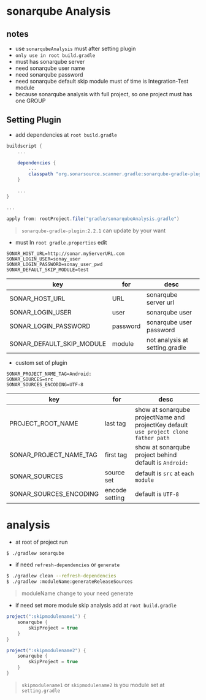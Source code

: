 # sonarqube Analysis

## notes

- use `sonarqubeAnalysis` must after setting plugin
- `only use in root build.gradle`
- must has sonarqube server
- need sonarqube user name
- need sonarqube password
- need sonarqube default skip module must of time is Integration-Test module
- because sonarqube analysis with full project, so one project must has one GROUP

## Setting Plugin

- add dependencies at `root build.gradle`

```gradle
buildscript {
    ...

    dependencies {
        ...
        classpath "org.sonarsource.scanner.gradle:sonarqube-gradle-plugin:2.2.1"
    }

    ...
}

...

apply from: rootProject.file("gradle/sonarqubeAnalysis.gradle")

```

> `sonarqube-gradle-plugin:2.2.1` can update by your want

- must In `root gradle.properties` edit

```properties
SONAR_HOST_URL=http://sonar.myServerURL.com
SONAR_LOGIN_USER=sonay_user
SONAR_LOGIN_PASSWORD=sonay_user_pwd
SONAR_DEFAULT_SKIP_MODULE=test
```

|key|for|desc|
|---|---|---|
|SONAR_HOST_URL|URL|sonarqube server url|
|SONAR_LOGIN_USER|user|sonarqube user|
|SONAR_LOGIN_PASSWORD|password|sonarqube user password|
|SONAR_DEFAULT_SKIP_MODULE|module|not analysis at setting.gradle|


- custom set of plugin

```properties
SONAR_PROJECT_NAME_TAG=Android:
SONAR_SOURCES=src
SONAR_SOURCES_ENCODING=UTF-8
```

|key|for|desc|
|---|---|---|
|PROJECT_ROOT_NAME|last tag|show at sonarqube projectName and projectKey default `use project clone father path`|
|SONAR_PROJECT_NAME_TAG|first tag|show at sonarqube project behind default is `Android:`|
|SONAR_SOURCES|source set|default is `src` at `each module`|
|SONAR_SOURCES_ENCODING|encode setting|default is `UTF-8`|


# analysis

- at root of project run

```sh
$ ./gradlew sonarqube
```

- if need `refresh-dependencies` or `generate`

```sh
$ ./gradlew clean --refresh-dependencies
$ ./gradlew :moduleName:generateReleaseSources
```

> moduleName change to your need generate

- if need set more module skip analysis add at `root build.gradle`

```gradle
project(":skipmodulename1") {
    sonarqube {
        skipProject = true
    }
}

project(":skipmodulename2") {
    sonarqube {
        skipProject = true
    }
}
```

> `skipmodulename1` or `skipmodulename2` is you module set at `setting.gradle`